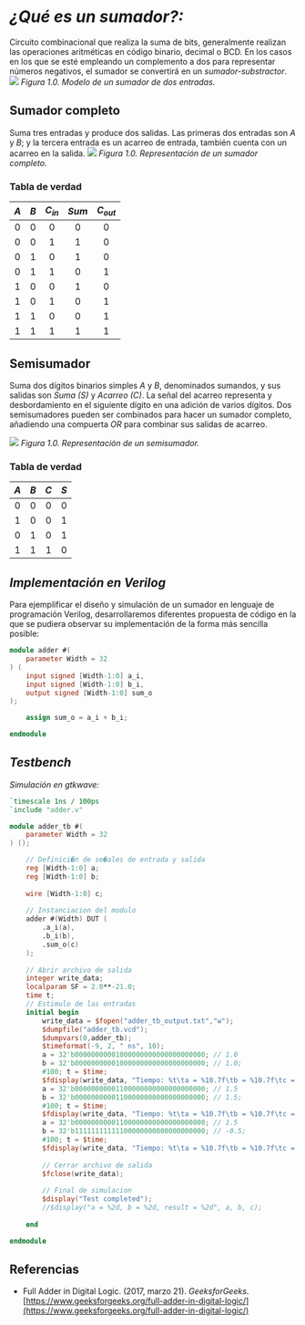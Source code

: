 # _¿Qué es un **sumador**?:_

Circuito combinacional que realiza la suma de bits, generalmente realizan las operaciones aritméticas en código binario, decimal o BCD. En los casos en los que se esté empleando un complemento a dos para representar números negativos, el sumador se convertirá en un _sumador-substractor_. 
![](https://lc.fie.umich.mx/~jfelix/LabDigI/Practicas/P8/Lab_Digital%20I-8_html_5088b93f.png)
_Figura 1.0. Modelo de un sumador de dos entradas._

## Sumador completo
Suma tres entradas y produce dos salidas. Las primeras dos entradas son _A_ y _B_; y la tercera entrada es un acarreo de entrada, también cuenta con un acarreo en la salida. 
![](https://media.geeksforgeeks.org/wp-content/uploads/1-77.png)
_Figura 1.0. Representación de un sumador completo._

### Tabla de verdad

|$A$|$B$|$C_{in}$|$Sum$|$C_{out}$|
|:-:|:-:|:-:|:-:|:-:|
|0|0|0|0|0|
|0|0|1|1|0|
|0|1|0|1|0|
|0|1|1|0|1|
|1|0|0|1|0|
|1|0|1|0|1|
|1|1|0|0|1|
|1|1|1|1|1|

## Semisumador
Suma dos dígitos binarios simples _A_ y _B_, denominados sumandos, y sus salidas son _Suma (S)_ y _Acarreo (C)_. La señal del acarreo representa y desbordamiento en el siguiente dígito en una adición de varios dígitos. 
Dos semisumadores pueden ser combinados para hacer un sumador completo, añadiendo una compuerta _OR_ para combinar sus salidas de acarreo. 

![](https://upload.wikimedia.org/wikipedia/commons/d/d9/Half_Adder.svg)
_Figura 1.0. Representación de un semisumador._

### Tabla de verdad

|$A$|$B$|$C$|$S$|
|:-:|:-:|:-:|:-:|
|0|0|0|0|
|1|0|0|1|
|0|1|0|1|
|1|1|1|0|

## _Implementación en Verilog_
Para ejemplificar el diseño y simulación de un sumador en lenguaje de programación Verilog, desarrollaremos diferentes propuesta de código en la que se pudiera observar su implementación de la forma más sencilla posible:

```verilog
module adder #(
	parameter Width = 32
) (
	input signed [Width-1:0] a_i,
	input signed [Width-1:0] b_i,
	output signed [Width-1:0] sum_o
);

	assign sum_o = a_i + b_i;

endmodule
```

## _Testbench_

_Simulación en gtkwave:_
```verilog
`timescale 1ns / 100ps
`include "adder.v"

module adder_tb #(
	parameter Width = 32
) ();

	// Definici�n de se�ales de entrada y salida
	reg [Width-1:0] a;
	reg [Width-1:0] b;
	
	wire [Width-1:0] c;
	
	// Instanciacion del modulo
	adder #(Width) DUT (
		.a_i(a),
		.b_i(b),
		.sum_o(c)
	);
	
	// Abrir archivo de salida
	integer write_data;
	localparam SF = 2.0**-21.0;
	time t;
	// Estimulo de las entradas
	initial begin
		write_data = $fopen("adder_tb_output.txt","w");
		$dumpfile("adder_tb.vcd");
		$dumpvars(0,adder_tb);
		$timeformat(-9, 2, " ns", 10);
		a = 32'b00000000001000000000000000000000; // 1.0
		b = 32'b00000000001000000000000000000000; // 1.0;
		#100; t = $time;
		$fdisplay(write_data, "Tiempo: %t\ta = %10.7f\tb = %10.7f\tc = %10.7f",t,$itor(a)*SF,$itor(b)*SF,$itor(c)*SF);
		a = 32'b00000000001100000000000000000000; // 1.5
		b = 32'b00000000001100000000000000000000; // 1.5;
		#100; t = $time;
		$fdisplay(write_data, "Tiempo: %t\ta = %10.7f\tb = %10.7f\tc = %10.7f",t,$itor(a)*SF,$itor(b)*SF,$itor(c)*SF);
		a = 32'b00000000001100000000000000000000; // 1.5
		b = 32'b11111111111100000000000000000000; // -0.5;
		#100; t = $time;
		$fdisplay(write_data, "Tiempo: %t\ta = %10.7f\tb = %10.7f\tc = %10.7f",t,$itor(a)*SF,$itor(b)*SF,$itor(c)*SF);
		
		// Cerrar archivo de salida
		$fclose(write_data);
		
		// Final de simulacion
		$display("Test completed");
		//$display("a = %2d, b = %2d, result = %2d", a, b, c);
	
	end

endmodule
```

## Referencias
+ Full Adder in Digital Logic. (2017, marzo 21). _GeeksforGeeks_. [https://www.geeksforgeeks.org/full-adder-in-digital-logic/](https://www.geeksforgeeks.org/full-adder-in-digital-logic/)
